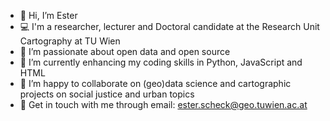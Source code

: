 - 👋 Hi, I’m Ester
- 💻 I'm a researcher, lecturer and Doctoral candidate at the Research Unit Cartography at TU Wien
- 👀 I’m passionate about open data and open source
- 🌱 I’m currently enhancing my coding skills in Python, JavaScript and HTML
- 💞️ I’m happy to collaborate on (geo)data science and cartographic projects on social justice and urban topics
- 📧 Get in touch with me through email: [ester.scheck@geo.tuwien.ac.at](mailto:ester.scheck@geo.tuwien.ac.at)


<!---
ester-t-s/ester-t-s is a ✨ special ✨ repository because its `README.md` (this file) appears on your GitHub profile.
You can click the Preview link to take a look at your changes.
--->
